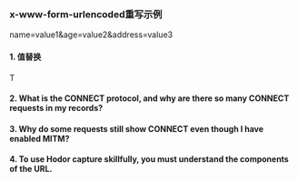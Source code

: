 ### x-www-form-urlencoded重写示例

name=value1&age=value2&address=value3

#### 1. 值替换

T
#### 2. What is the CONNECT protocol, and why are there so many CONNECT requests in my records?


#### 3. Why do some requests still show CONNECT even though I have enabled MITM?


#### 4. To use Hodor capture skillfully, you must understand the components of the URL.

